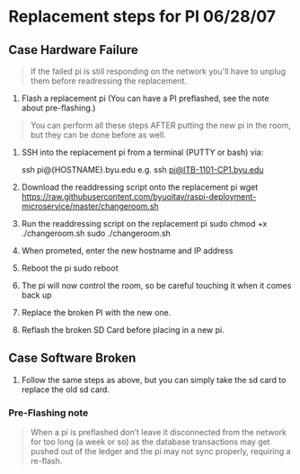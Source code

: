 # Replacement steps for PI 06/28/07

## Case Hardware Failure
> If the failed pi is still responding on the network you'll have to unplug them before readressing the replacement.

1. Flash a replacement pi (You can have a PI preflashed, see the note about pre-flashing.)
> You can perform all these steps AFTER putting the new pi in the room, but they can be done before as well. 
1. SSH into the replacement pi from a terminal (PUTTY or bash) via: 

    ssh pi@{HOSTNAME}.byu.edu
    e.g. ssh pi@ITB-1101-CP1.byu.edu
    
1. Download the readdressing script onto the replacement pi
    wget https://raw.githubusercontent.com/byuoitav/raspi-deployment-microservice/master/changeroom.sh
1. Run the readdressing script on the replacement pi
    sudo chmod +x ./changeroom.sh
    sudo ./changeroom.sh
1. When prometed, enter the new hostname and IP address
1. Reboot the pi
    sudo reboot
1. The pi will now control the room, so be careful touching it when it comes back up
1. Replace the broken PI with the new one. 
1. Reflash the broken SD Card before placing in a new pi. 

## Case Software Broken
1. Follow the same steps as above, but you can simply take the sd card to replace the old sd card. 



### Pre-Flashing note
> When a pi is preflashed don’t leave it disconnected from the network for too long (a week or so) as the database transactions may get pushed out of the ledger and the pi may not sync properly, requiring a re-flash.
